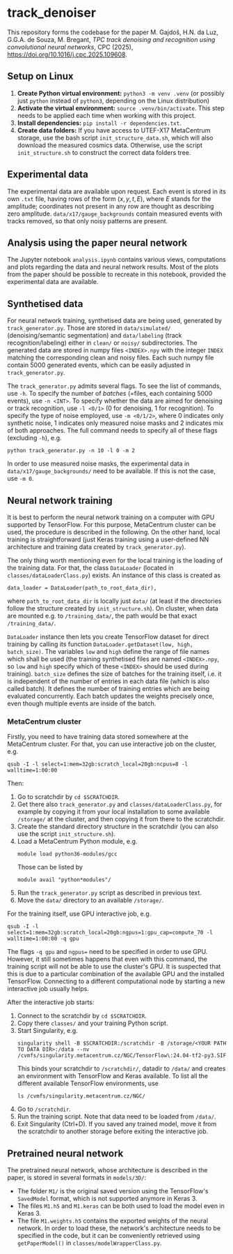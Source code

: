 # track_denoiser
This repository forms the codebase for the paper M. Gajdoš, H.N. da Luz, G.G.A. de Souza, M. Bregant, *TPC track denoising and recognition using convolutional neural networks*, CPC (2025), https://doi.org/10.1016/j.cpc.2025.109608.

## Setup on Linux
1. **Create Python virtual environment:** `python3 -m venv .venv` (or possibly just `python` instead of `python3`, depending on the Linux distribution)
2. **Activate the virtual environment:** `source .venv/bin/activate`. This step needs to be applied each time when working with this project.
3. **Install dependencies:** `pip install -r dependencies.txt`.
4. **Create data folders:** If you have access to UTEF-X17 MetaCentrum storage, use the bash script `init_structure_data.sh`, which will also download the measured cosmics data. Otherwise, use the script `init_structure.sh` to construct the correct data folders tree.

## Experimental data
The experimental data are available upon request. Each event is stored in its own `.txt` file, having rows of the form $(x,y,t,E)$, where $E$ stands for the amplitude; coordinates not present in any row are thought as describing zero amplitude. `data/x17/gauge_backgrounds` contain measured events with tracks removed, so that only noisy patterns are present.

## Analysis using the paper neural network
The Jupyter notebook `analysis.ipynb` contains various views, computations and plots regarding the data and neural network results. Most of the plots from the paper should be possible to recreate in this notebook, provided the experimental data are available.

## Synthetised data
For neural network training, synthetised data are being used, generated by `track_generator.py`. Those are stored in `data/simulated/` (denoising/semantic segmentation) and `data/labeling` (track recognition/labeling) either in `clean/` or `noisy/` subdirectories. The generated data are stored in numpy files `<INDEX>.npy` with the integer `INDEX` matching the corresponding clean and noisy files. Each such numpy file contain 5000 generated events, which can be easily adjusted in `track_generator.py`.

The `track_generator.py` admits several flags. To see the list of commands, use `-h`. To specify the number of *batches* (=files, each containing 5000 events), use `-n <INT>`. To specify whether the data are aimed for denoising or track recognition, use `-l <0/1>` (0 for denoising, 1 for recognition). To specify the type of noise employed, use `-m <0/1/2>`, where 0 indicates only synthetic noise, 1 indicates only measured noise masks and 2 indicates mix of both approaches. The full command needs to specify all of these flags (excluding `-h`), e.g.
```
python track_generator.py -n 10 -l 0 -m 2
```

In order to use measured noise masks, the experimental data in `data/x17/gauge_backgrounds/` need to be available. If this is not the case, use `-m 0`.

## Neural network training
It is best to perform the neural network training on a computer with GPU supported by TensorFlow. For this purpose, MetaCentrum cluster can be used, the procedure is described in the following. On the other hand, local training is straightforward (just Keras training using a user-defined NN architecture and training data created by `track_generator.py`). 

The only thing worth mentioning even for the local training is the loading of the training data. For that, the class `DataLoader` (located in `classes/dataLoaderClass.py`) exists. An instance of this class is created as 
```
data_loader = DataLoader(path_to_root_data_dir),
```
where `path_to_root_data_dir` is locally just `data/` (at least if the directories follow the structure created by `init_structure.sh`). On cluster, when data are mounted e.g. to `/training_data/`, the path would be that exact `/training_data/`.

`DataLoader` instance then lets you create TensorFlow dataset for direct training by calling its function `DataLoader.getDataset(low, high, batch_size)`. The variables `low` and `high` define the range of file names which shall be used (the training synthetised files are named `<INDEX>.npy`, so `low` and `high` specify which of these `<INDEX>` should be used during training). `batch_size` defines the size of batches for the training itself, i.e. it is independent of the number of entries in each data file (which is also called batch). It defines the number of training entries which are being evaluated concurrently. Each batch updates the weights precisely once, even though multiple events are inside of the batch.

### MetaCentrum cluster
Firstly, you need to have training data stored somewhere at the MetaCentrum cluster. For that, you can use interactive job on the cluster, e.g.
```
qsub -I -l select=1:mem=32gb:scratch_local=20gb:ncpus=8 -l walltime=1:00:00
```
Then: 
1. Go to scratchdir by `cd $SCRATCHDIR`. 
2. Get there also `track_generator.py` and `classes/dataLoaderClass.py`, for example by copying it from your local installation to some available `/storage/` at the cluster, and then copying it from there to the scratchdir.
3. Create the standard directory structure in the scratchdir (you can also use the script `init_structure.sh`). 
4. Load a MetaCentrum Python module, e.g.
	```
	module load python36-modules/gcc
	```
	Those can be listed by 
	```
	module avail "python*modules"/
	```
5. Run the `track_generator.py` script as described in previous text.
6. Move the `data/` directory to an available `/storage/`.

For the training itself, use GPU interactive job, e.g.
```
qsub -I -l select=1:mem=32gb:scratch_local=20gb:ngpus=1:gpu_cap=compute_70 -l walltime=1:00:00 -q gpu
```
The flags `-q gpu` and `ngpus=` need to be specified in order to use GPU. However, it still sometimes happens that even with this command, the training script will not be able to use the cluster's GPU. It is suspected that this is due to a particular combination of the available GPU and the installed TensorFlow. Connecting to a different computational node by starting a new interactive job usually helps.

After the interactive job starts: 
1. Connect to the scratchdir by `cd $SCRATCHDIR`.
2. Copy there `classes/` and your training Python script.
3. Start Singularity, e.g.
	```
	singularity shell -B $SCRATCHDIR:/scratchdir -B /storage/<YOUR PATH TO DATA DIR>:/data --nv /cvmfs/singularity.metacentrum.cz/NGC/TensorFlow\:24.04-tf2-py3.SIF
	```
	This binds your scratchdir to `/scratchdir/`, datadir to `/data/` and creates an environment with TensorFlow and Keras available. To list all the different available TensorFlow environments, use
	```
	ls /cvmfs/singularity.metacentrum.cz/NGC/
	```
4. Go to `/scratchdir`.
5. Run the training script. Note that data need to be loaded from `/data/`.
6. Exit Singularity (Ctrl+D). If you saved any trained model, move it from the scratchdir to another storage before exiting the interactive job.

## Pretrained neural network
The pretrained neural network, whose architecture is described in the paper, is stored in several formats in `models/3D/`: 
- The folder `M1/` is the original saved version using the TensorFlow's `SavedModel` format, which is not supported anymore in Keras 3. 
- The files `M1.h5` and `M1.keras` can be both used to load the model even in Keras 3.
- The file `M1.weights.h5` contains the exported weights of the neural network. In order to load these, the network's architecture needs to be specified in the code, but it can be conveniently retrieved using `getPaperModel()` in `classes/modelWrapperClass.py`.
